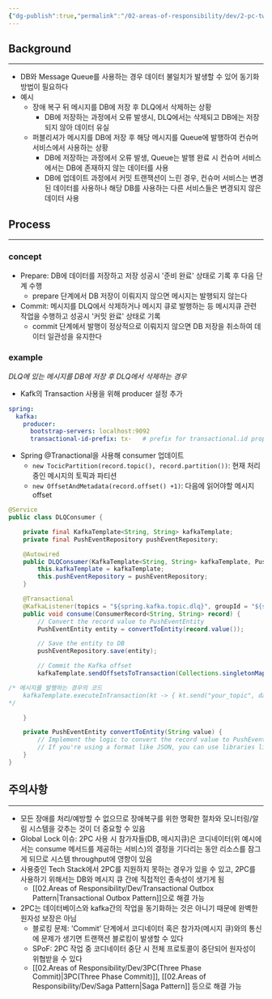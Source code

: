 ```yaml
---
{"dg-publish":true,"permalink":"/02-areas-of-responsibility/dev/2-pc-two-phase-commit/","tags":["system_design","db","event_stream","message_queue"]}
---
```


## Background
---
- DB와 Message Queue를 사용하는 경우 데이터 불일치가 발생할 수 있어 동기화 방법이 필요하다
- 예시
	- 장애 복구 뒤 메시지를 DB에 저장 후 DLQ에서 삭제하는 상황
		- DB에 저장하는 과정에서 오류 발생시, DLQ에서는 삭제되고 DB에는 저장되지 않아 데이터 유실
	- 퍼블리셔가 메시지를 DB에 저장 후 해당 메시지를 Queue에 발행하여 컨슈머 서비스에서 사용하는 상황
		- DB에 저장하는 과정에서 오류 발생, Queue는 발행 완료 시 컨슈머 서비스에서는 DB에 존재하지 않는 데이터를 사용
		- DB에 업데이트 과정에서 커밋 트랜잭션이 느린 경우, 컨슈머 서비스는 변경된 데이터를 사용하나 해당 DB를 사용하는 다른 서비스들은 변경되지 않은 데이터 사용

## Process
---
### concept
- Prepare: DB에 데이터를 저장하고 저장 성공시 '준비 완료' 상태로 기록 후 다음 단계 수행
	- prepare 단계에서 DB 저장이 이뤄지지 않으면 메시지는 발행되지 않는다
- Commit: 메시지를 DLQ에서 삭제하거나 메시지 큐로 발행하는 등 메시지큐 관련 작업을 수행하고 성공시 '커밋 완료' 상태로 기록
	- commit 단계에서 발행이 정상적으로 이뤄지지 않으면 DB 저장을 취소하여 데이터 일관성을 유지한다
### example
_DLQ에 있는 메시지를 DB에 저장 후 DLQ에서 삭제하는 경우_
- Kafk의 Transaction 사용을 위해 producer 설정 추가
```yaml
spring:
  kafka:
    producer:
      bootstrap-servers: localhost:9092
      transactional-id-prefix: tx-   # prefix for transactional.id property
```
- Spring @Tranactional을 사용해 consumer 업데이트
	- `new TocicPartition(record.topic(), record.partition())`: 현재 처리중인 메시지의 토픽과 파티션
	- `new OffsetAndMetadata(record.offset() +1)`: 다음에 읽어야할 메시지 offset
```java
@Service
public class DLQConsumer {

    private final KafkaTemplate<String, String> kafkaTemplate;
    private final PushEventRepository pushEventRepository;

    @Autowired
    public DLQConsumer(KafkaTemplate<String, String> kafkaTemplate, PushEventRepository pushEventRepository) {
        this.kafkaTemplate = kafkaTemplate;
        this.pushEventRepository = pushEventRepository;
    }

    @Transactional
    @KafkaListener(topics = "${spring.kafka.topic.dlq}", groupId = "${spring.kafka.consumer.group-id}")
    public void consume(ConsumerRecord<String, String> record) {
        // Convert the record value to PushEventEntity
        PushEventEntity entity = convertToEntity(record.value());

        // Save the entity to DB
        pushEventRepository.save(entity);

        // Commit the Kafka offset
        kafkaTemplate.sendOffsetsToTransaction(Collections.singletonMap(new TopicPartition(record.topic(), record.partition()), new OffsetAndMetadata(record.offset() + 1)));

/* 메시지를 발행하는 경우의 코드
	kafkaTemplate.executeInTransaction(kt -> { kt.send("your_topic", data); return null; });
*/

    }

    private PushEventEntity convertToEntity(String value) {
        // Implement the logic to convert the record value to PushEventEntity
        // If you're using a format like JSON, you can use libraries like Jackson to do the conversion
    }
}
```
## 주의사항
---
- 모든 장애를 처리/예방할 수 없으므로 장애복구를 위한 명확한 절차와 모니터링/알림 시스템을 갖추는 것이 더 중요할 수 있음
- Global Lock 이슈: 2PC 사용 시 참가자들(DB, 메시지큐)은 코디네이터(위 예시에서는 consume 메서드를 제공하는 서비스)의 결정을 기다리는 동안 리소스를 잠그게 되므로 시스템 throughput에 영향이 있음
- 사용중인 Tech Stack에서 2PC를 지원하지 못하는 경우가 있을 수 있고, 2PC를 사용하기 위해서는 DB와 메시지 큐 간에 직접적인 종속성이 생기게 됨
	- [[02.Areas of Responsibility/Dev/Transactional Outbox Pattern\|Transactional Outbox Pattern]]으로 해결 가능
- 2PC는 데이터베이스와 kafka간의 작업을 동기화하는 것은 아니기 때문에 완벽한 원자성 보장은 아님
	- 블로킹 문제:  'Commit' 단계에서 코디네이터 혹은 참가자(메시지 큐)와의 통신에 문제가 생기면 트랜잭션 블로킹이 발생할 수 있다
	- SPoF: 2PC 작업 중 코디네이터 중단 시 전체 프로토콜이 중단되어 원자성이 위협받을 수 있다
	- [[02.Areas of Responsibility/Dev/3PC(Three Phase Commit)\|3PC(Three Phase Commit)]], [[02.Areas of Responsibility/Dev/Saga Pattern\|Saga Pattern]] 등으로 해결 가능